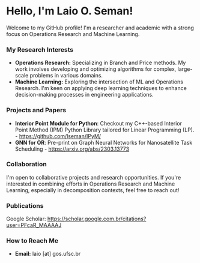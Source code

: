 # Hello, I'm Laio O. Seman!

Welcome to my GitHub profile! I'm a researcher and academic with a strong focus on Operations Research and Machine Learning.

### My Research Interests

- **Operations Research:** Specializing in Branch and Price methods. My work involves developing and optimizing algorithms for complex, large-scale problems in various domains.
- **Machine Learning:** Exploring the intersection of ML and Operations Research. I'm keen on applying deep learning techniques to enhance decision-making processes in engineering applications.

### Projects and Papers

- **Interior Point Module for Python**: Checkout my C++-based Interior Point Method (IPM) Python Library tailored for Linear Programming (LP). - https://github.com/lseman/IPyM/
- **GNN for OR**: Pre-print on Graph Neural Networks for Nanosatellite Task Scheduling - https://arxiv.org/abs/2303.13773

### Collaboration

I'm open to collaborative projects and research opportunities. If you're interested in combining efforts in Operations Research and Machine Learning, especially in decomposition contexts, feel free to reach out!

### Publications

Google Scholar: https://scholar.google.com.br/citations?user=PFcaR_MAAAAJ

### How to Reach Me

- **Email:** laio [at] gos.ufsc.br
